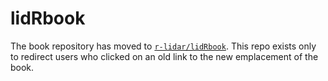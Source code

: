 # lidRbook
The book repository has moved to [`r-lidar/lidRbook`](https://r-lidar.github.io/lidRbook/). This repo exists only to redirect users who clicked on an old link to the new emplacement of the book.
